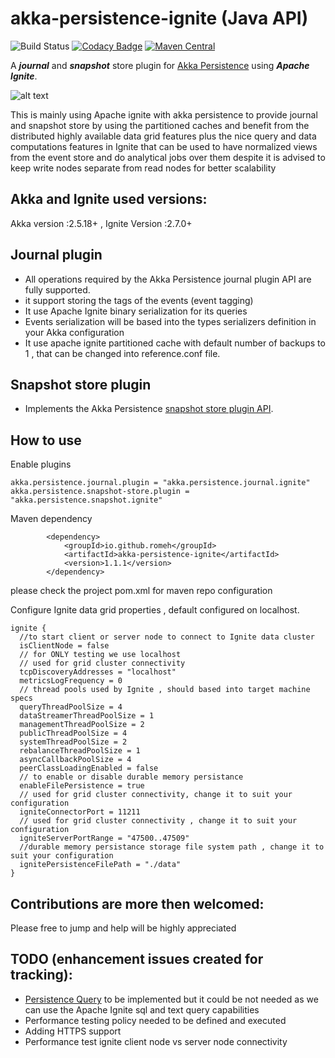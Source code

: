 # akka-persistence-ignite (Java API)
![Build Status](https://travis-ci.org/Romeh/akka-persistance-ignite.svg?branch=master)
[![Codacy Badge](https://api.codacy.com/project/badge/Grade/5cb7dec4f09b44eca8677c5feebadcf1)](https://app.codacy.com/app/Romeh/akka-persistance-ignite?utm_source=github.com&utm_medium=referral&utm_content=Romeh/akka-persistance-ignite&utm_campaign=Badge_Grade_Dashboard)
[![Maven Central](https://img.shields.io/maven-central/v/com.coxautodata/waimak-core_2.11.svg)](https://search.maven.org/search?q=g:io.github.romeh%20AND%20a:akka-persistence-ignite)

A _**journal**_ and _**snapshot**_  store plugin for [Akka Persistence](https://doc.akka.io/docs/akka/2.5.4/java/persistence.html) using **_Apache Ignite_**.

![alt text](Final.png)

This is mainly using Apache ignite with akka persistence to provide journal and snapshot store 
by using the partitioned caches and benefit from the distributed highly available data grid features plus
the nice query and data computations features in Ignite that can be used to have normalized views from the event store and
do analytical jobs over them despite it is advised to keep write nodes separate from read nodes for better scalability

Akka and Ignite used versions:
--------------

Akka version :2.5.18+ , Ignite Version :2.7.0+

Journal plugin 
--------------
- All operations required by the Akka Persistence journal plugin API are fully supported.
- it support storing the tags of the events (event tagging)
- It use Apache Ignite binary serialization for its queries
- Events serialization will be based into the types serializers definition in your Akka configuration 
- It use apache ignite partitioned cache with default number of backups to 1 , that can be changed into reference.conf file.
 
Snapshot store plugin
---------------------
 - Implements the Akka Persistence [snapshot store plugin API](https://doc.akka.io/docs/akka/current/scala/persistence.html#snapshot-store-plugin-api).
 
  
How to use 
---------------------
Enable plugins
````buildoutcfg
akka.persistence.journal.plugin = "akka.persistence.journal.ignite"
akka.persistence.snapshot-store.plugin = "akka.persistence.snapshot.ignite"
````

Maven dependency 
````
        <dependency>
            <groupId>io.github.romeh</groupId>
            <artifactId>akka-persistence-ignite</artifactId>
            <version>1.1.1</version>
        </dependency>
````

please check the project pom.xml for maven repo configuration

Configure Ignite data grid properties , default configured on localhost. 
````buildoutcfg
ignite {
  //to start client or server node to connect to Ignite data cluster 
  isClientNode = false
  // for ONLY testing we use localhost
  // used for grid cluster connectivity
  tcpDiscoveryAddresses = "localhost"
  metricsLogFrequency = 0
  // thread pools used by Ignite , should based into target machine specs
  queryThreadPoolSize = 4
  dataStreamerThreadPoolSize = 1
  managementThreadPoolSize = 2
  publicThreadPoolSize = 4
  systemThreadPoolSize = 2
  rebalanceThreadPoolSize = 1
  asyncCallbackPoolSize = 4
  peerClassLoadingEnabled = false
  // to enable or disable durable memory persistance
  enableFilePersistence = true
  // used for grid cluster connectivity, change it to suit your configuration 
  igniteConnectorPort = 11211
  // used for grid cluster connectivity , change it to suit your configuration 
  igniteServerPortRange = "47500..47509"
  //durable memory persistance storage file system path , change it to suit your configuration 
  ignitePersistenceFilePath = "./data"
}
````
Contributions are more then welcomed:
---------------------
Please free to jump and help will be highly appreciated 

TODO (enhancement issues created for tracking): 
---------------------
- [Persistence Query](https://doc.akka.io/docs/akka/current/scala/persistence-query.html) to be implemented but it could be not needed as we can use the Apache Ignite sql and text query capabilities 
- Performance testing policy needed to be defined and executed 
- Adding HTTPS support 
- Performance test ignite client node vs server node connectivity
